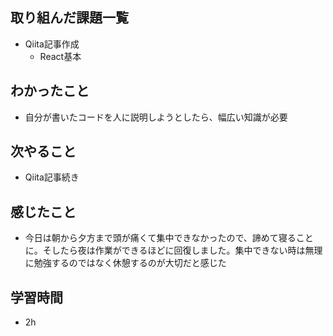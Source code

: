 ## 取り組んだ課題一覧
- Qiita記事作成
    - React基本     
## わかったこと
- 自分が書いたコードを人に説明しようとしたら、幅広い知識が必要
## 次やること
- Qiita記事続き
## 感じたこと
- 今日は朝から夕方まで頭が痛くて集中できなかったので、諦めて寝ることに。そしたら夜は作業ができるほどに回復しました。集中できない時は無理に勉強するのではなく休憩するのが大切だと感じた
## 学習時間
- 2h 